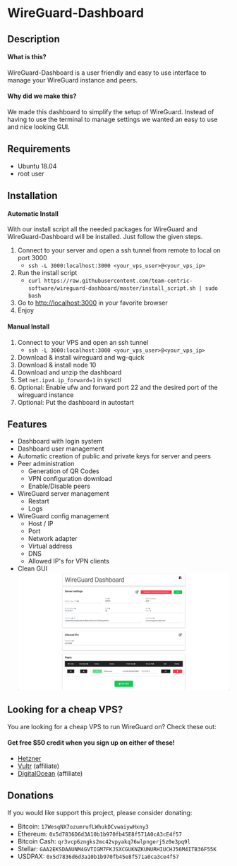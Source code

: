 # WireGuard-Dashboard

## Description

#### What is this?
WireGuard-Dashboard is a user friendly and easy to use interface to manage your WireGuard instance and peers.

#### Why did we make this?
We made this dashboard to simplify the setup of WireGuard. Instead of having to use the terminal to manage settings we wanted an easy to use and nice looking GUI.

## Requirements

* Ubuntu 18.04
* root user

## Installation

#### Automatic Install
With our install script all the needed packages for WireGuard and WireGuard-Dashboard will be installed. Just follow the given steps.

1. Connect to your server and open a ssh tunnel from remote to local on port 3000
	* `ssh -L 3000:localhost:3000 <your_vps_user>@<your_vps_ip>`
2. Run the install script
	* `curl https://raw.githubusercontent.com/team-centric-software/wireguard-dashboard/master/install_script.sh | sudo bash`
3. Go to [http://localhost:3000](http://localhost:3000) in your favorite browser
4. Enjoy

#### Manual Install
1. Connect to your VPS and open an ssh tunnel
	* `ssh -L 3000:localhost:3000 <your_vps_user>@<your_vps_ip>`
2. Download & install wireguard and wg-quick
3. Download & install node 10
4. Download and unzip the dashboard
5. Set `net.ipv4.ip_forward=1` in sysctl
6. Optional: Enable ufw and forward port 22 and the desired port of the wireguard instance
7. Optional: Put the dashboard in autostart

## Features

* Dashboard with login system
* Dashboard user management
* Automatic creation of public and private keys for server and peers
* Peer administration
	* Generation of QR Codes
	* VPN configuration download
	* Enable/Disable peers
* WireGuard server management
	* Restart
	* Logs
* WireGuard config management
	* Host / IP
	* Port
	* Network adapter
	* Virtual address
	* DNS
	* Allowed IP's for VPN clients
* Clean GUI
![Dashboard](dev/dashboard.png)

## Looking for a cheap VPS?

You are looking for a cheap VPS to run WireGuard on? Check these out:

#### Get free $50 credit when you sign up on either of these!
* [Hetzner](https://www.hetzner.com/cloud)
* [Vultr](https://www.vultr.com/?ref=8177683-4F) (affiliate)
* [DigitalOcean](https://m.do.co/c/8d5e8ac9b8f1) (affiliate)

## Donations

If you would like support this project, please consider donating:
* Bitcoin: `17WesqNX7ozumrufLWhukDCvwaiywHxny3`
* Ethereum: `0x5d7836D6d3A10b1b970fb45E8f571A0cA3cE4f57`
* Bitcoin Cash: `qr3vcp6zngks2mc42vpyakq76wlpngerj5z0e3pq9l`
* Stellar: `GAA2EKSDAAUNM4GVTIGM7FKJSXCGUKNZKUNURHIUCHJ56M4ITB36F55K`
* USDPAX: `0x5d7836d6d3a10b1b970fb45e8f571a0ca3ce4f57`
